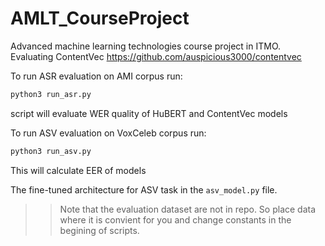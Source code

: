 # AMLT_CourseProject
Advanced machine learning technologies course project in ITMO. Evaluating ContentVec https://github.com/auspicious3000/contentvec

To run ASR evaluation on AMI corpus run:

```sh
python3 run_asr.py
```

script will evaluate WER quality of HuBERT and ContentVec models

To run ASV evaluation on VoxCeleb corpus run:

```sh
python3 run_asv.py
```

This will calculate EER of models


The fine-tuned architecture for ASV task in the `asv_model.py` file.

>> Note that the evaluation dataset are not in repo. So place data where it is convient for you and change constants in the begining of scripts.
